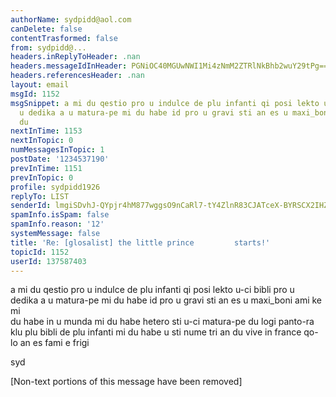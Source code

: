 ```yaml
---
authorName: sydpidd@aol.com
canDelete: false
contentTrasformed: false
from: sydpidd@...
headers.inReplyToHeader: .nan
headers.messageIdInHeader: PGNiOC40MGUwNWI1Mi4zNmM2ZTRlNkBhb2wuY29tPg==
headers.referencesHeader: .nan
layout: email
msgId: 1152
msgSnippet: a mi du qestio pro u indulce de plu infanti qi posi lekto u-ci bibli pro
  u dedika a u matura-pe mi du habe id pro u gravi sti an es u maxi_boni ami ke mi
  du
nextInTime: 1153
nextInTopic: 0
numMessagesInTopic: 1
postDate: '1234537190'
prevInTime: 1151
prevInTopic: 0
profile: sydpidd1926
replyTo: LIST
senderId: lmgiSDvhJ-QYpjr4hM877wggsO9nCaRl7-tY4ZlnR83CJATceX-BYRSCX2IHZAgiY0zqztV4
spamInfo.isSpam: false
spamInfo.reason: '12'
systemMessage: false
title: 'Re: [glosalist] the little prince         starts!'
topicId: 1152
userId: 137587403
---
```


a mi du qestio pro u indulce de plu infanti qi posi lekto u-ci bibli pro u  
dedika a u matura-pe mi du habe id pro u gravi sti an es u maxi_boni ami ke mi  
du habe in u munda mi du habe hetero sti u-ci matura-pe du logi panto-ra klu 
plu  bibli de plu infanti mi du habe u sti nume tri an du vive in france qo-lo 
an es  fami e frigi 
 
syd


[Non-text portions of this message have been removed]


